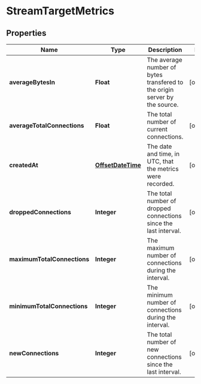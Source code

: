 
# StreamTargetMetrics

## Properties
Name | Type | Description | Notes
------------ | ------------- | ------------- | -------------
**averageBytesIn** | **Float** | The average number of bytes transfered to the origin server by the source. |  [optional]
**averageTotalConnections** | **Float** | The total number of current connections. |  [optional]
**createdAt** | [**OffsetDateTime**](OffsetDateTime.md) | The date and time, in UTC, that the metrics were recorded. |  [optional]
**droppedConnections** | **Integer** | The total number of dropped connections since the last interval. |  [optional]
**maximumTotalConnections** | **Integer** | The maximum number of connections during the interval. |  [optional]
**minimumTotalConnections** | **Integer** | The minimum number of connections during the interval. |  [optional]
**newConnections** | **Integer** | The total number of new connections since the last interval. |  [optional]



